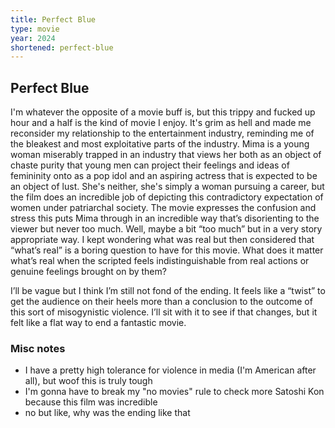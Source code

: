 ```yaml
---
title: Perfect Blue
type: movie
year: 2024
shortened: perfect-blue
---
```

## Perfect Blue

I'm whatever the opposite of a movie buff is, but this trippy and fucked up hour and a half is the kind of movie I enjoy. It's grim as hell and made me reconsider my relationship to the entertainment industry, reminding me of the bleakest and most exploitative parts of the industry. Mima is a young woman miserably trapped in an industry that views her both as an object of chaste purity that young men can project their feelings and ideas of femininity onto as a pop idol and an aspiring actress that is expected to be an object of lust. She's neither, she's simply a woman pursuing a career, but the film does an incredible job of depicting this contradictory expectation of women under patriarchal society. The movie expresses the confusion and stress this puts Mima through in an incredible way that’s disorienting to the viewer but never too much. Well, maybe a bit “too much” but in a very story appropriate way. I kept wondering what was real but then considered that “what’s real” is a boring question to have for this movie. What does it matter what’s real when the scripted feels indistinguishable from real actions or genuine feelings brought on by them?  
  
I’ll be vague but I think I’m still not fond of the ending. It feels like a “twist” to get the audience on their heels more than a conclusion to the outcome of this sort of misogynistic violence. I’ll sit with it to see if that changes, but it felt like a flat way to end a fantastic movie.  

### Misc notes

* I have a pretty high tolerance for violence in media (I'm American after all), but woof this is truly tough
* I'm gonna have to break my "no movies" rule to check more Satoshi Kon because this film was incredible
* no but like, why was the ending like that  
